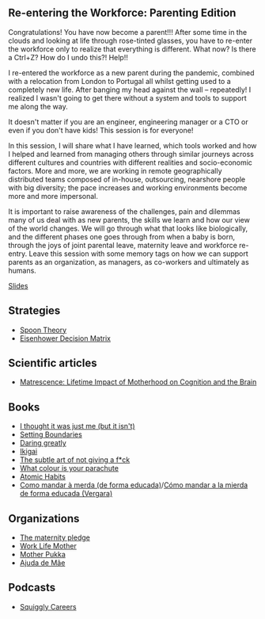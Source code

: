 ## Re-entering the Workforce: Parenting Edition

Congratulations! You have now become a parent!!! After some time in the clouds and looking at life through rose-tinted glasses, you have to re-enter the workforce only to realize that everything is different. What now? Is there a Ctrl+Z? How do I undo this?! Help!!

I re-entered the workforce as a new parent during the pandemic, combined with a relocation from London to Portugal all whilst getting used to a completely new life. After banging my head against the wall – repeatedly! I realized I wasn't going to get there without a system and tools to support me along the way.

It doesn't matter if you are an engineer, engineering manager or a CTO or even if you don't have kids! This session is for everyone!

In this session, I will share what I have learned, which tools worked and how I helped and learned from managing others through similar journeys across different cultures and countries with different realities and socio-economic factors. More and more, we are working in remote geographically distributed teams composed of in-house, outsourcing, nearshore people with big diversity; the pace increases and working environments become more and more impersonal.

It is important to raise awareness of the challenges, pain and dilemmas many of us deal with as new parents, the skills we learn and how our view of the world changes. We will go through what that looks like biologically, and the different phases one goes through from when a baby is born, through the joys of joint parental leave, maternity leave and workforce re-entry.
Leave this session with some memory tags on how we can support parents as an organization, as managers, as co-workers and ultimately as humans.

[Slides]()

## Strategies

- [Spoon Theory](https://en.wikipedia.org/wiki/Spoon_theory)
- [Eisenhower Decision Matrix](https://jamesclear.com/eisenhower-box)

## Scientific articles

- [Matrescence: Lifetime Impact of Motherhood on Cognition and the Brain](https://www.ncbi.nlm.nih.gov/pmc/articles/PMC9957969/)

## Books

- [I thought it was just me (but it isn't)](https://amzn.eu/d/cfafs8F)
- [Setting Boundaries](https://amzn.eu/d/aefJRP2)
- [Daring greatly](https://amzn.eu/d/bUHeywI)
- [Ikigai](https://www.amazon.com/Ikigai-Japanese-Hardcover-Miralles-Francesc/dp/B0C2CR3F6P)
- [The subtle art of not giving a f*ck](https://amzn.eu/d/dWEMnLQ)
- [What colour is your parachute](https://amzn.eu/d/4UdPARv)
- [Atomic Habits](https://www.amazon.com/Atomic-Habits-Proven-Build-Break/dp/0735211299)
- [Como mandar à merda (de forma educada)](https://www.bertrand.pt/livro/como-mandar-a-merda-de-forma-educada-alba-cardalda/29448134)/[Cómo mandar a la mierda de forma educada (Vergara)](https://amzn.eu/d/fopDnqF)

## Organizations

- [The maternity pledge](https://www.maternitypledge.com/)
- [Work Life Mother](https://www.worklifemother.com/)
- [Mother Pukka](https://www.motherpukka.co.uk/)
- [Ajuda de Mãe](https://ajudademae.pt/)

## Podcasts

- [Squiggly Careers](https://www.amazingif.com/)
